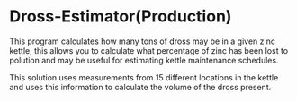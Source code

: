 
# Dross-Estimator(Production)
This program calculates how many tons of dross may be in a given zinc kettle, this allows you 
to calculate what percentage of zinc has been lost to polution and may be useful for estimating 
kettle maintenance schedules.

This solution uses measurements from 15 different locations in the kettle and uses this information
to calculate the volume of the dross present.
